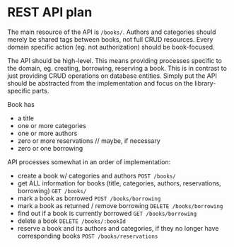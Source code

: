 # REST API plan

The main resource of the API is `/books/`. Authors and categories should merely be shared tags between books, not full CRUD resources. Every domain specific action (eg. not authorization) should be book-focused.

The API should be high-level. This means providing processes specific to the domain, eg. creating, borrowing, reserving a book. This is in contrast to just providing CRUD operations on database entities. Simply put the API should be abstracted from the implementation and focus on the library-specific parts.

Book has
  - a title
  - one or more categories
  - one or more authors
  - zero or more reservations // maybe, if necessary
  - zero or one borrowing

API processes somewhat in an order of implementation:
  - create a book w/ categories and authors `POST /books/`
  - get ALL information for books (title, categories, authors, reservations, borrowing) `GET /books/`
  - mark a book as borrowed `POST /books/borrowing`
  - mark a book as returned / remove borrowing `DELETE /books/borrowing`
  - find out if a book is currently borrowed `GET /books/borrowing`
  - delete a book `DELETE /books/:bookId`
  - reserve a book and its authors and categories, if they no longer have corresponding books `POST /books/reservations`
